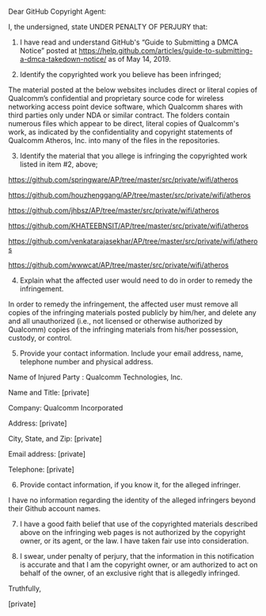 Dear GitHub Copyright Agent:     
     
      
     
I, the undersigned, state UNDER PENALTY OF PERJURY that:     
     
      
     
1) I have read and understand GitHub's “Guide to Submitting a DMCA Notice” posted at https://help.github.com/articles/guide-to-submitting-a-dmca-takedown-notice/ as of May 14, 2019.     
     
      
     
2) Identify the copyrighted work you believe has been infringed;     
     
The material posted at the below websites includes direct or literal copies of Qualcomm’s confidential and proprietary source code for wireless networking access point device software, which Qualcomm shares with third parties only under NDA or similar contract.  The folders contain numerous files which appear to be direct, literal copies of Qualcomm's work, as indicated by the confidentiality and copyright statements of Qualcomm Atheros, Inc. into many of the files in the repositories.     
     
      
     
3) Identify the material that you allege is infringing the copyrighted work listed in item #2, above;     
     
      
     
https://github.com/springware/AP/tree/master/src/private/wifi/atheros     
     
https://github.com/houzhenggang/AP/tree/master/src/private/wifi/atheros     
     
https://github.com/jhbsz/AP/tree/master/src/private/wifi/atheros     
     
https://github.com/KHATEEBNSIT/AP/tree/master/src/private/wifi/atheros     
     
https://github.com/venkatarajasekhar/AP/tree/master/src/private/wifi/atheros     
     
https://github.com/wwwcat/AP/tree/master/src/private/wifi/atheros     
     
      
     
4) Explain what the affected user would need to do in order to remedy the infringement.     
     
      
     
In order to remedy the infringement, the affected user must remove all copies of the infringing materials posted publicly by him/her, and delete any and all unauthorized (i.e., not licensed or otherwise authorized by Qualcomm) copies of the infringing materials from his/her possession, custody, or control.     
     
      
     
5) Provide your contact information. Include your email address, name, telephone number and physical address.     
     
      
     
Name of Injured Party : Qualcomm Technologies, Inc.     
     
Name and Title: [private]  
     
Company: Qualcomm Incorporated     
     
Address: [private]    
     
City, State, and Zip: [private]   
     
Email address:  [private]        
     
Telephone: [private]  
     
      
     
6)  Provide contact information, if you know it, for the alleged infringer.     
     
      
     
I have no information regarding the identity of the alleged infringers beyond their Github account names.     
     
      
     
7) I have a good faith belief that use of the copyrighted materials described above on the infringing web pages is not authorized by the copyright owner, or its agent, or the law. I have taken fair use into consideration.     
     
      
     
8) I swear, under penalty of perjury, that the information in this notification is accurate and that I am the copyright owner, or am authorized to act on behalf of the owner, of an exclusive right that is allegedly infringed.     
     
      
     
      
     
Truthfully,     
     
      
     
      
     
      
     
[private]  
